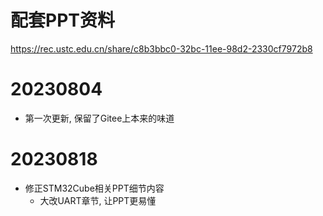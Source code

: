 # 配套PPT资料

https://rec.ustc.edu.cn/share/c8b3bbc0-32bc-11ee-98d2-2330cf7972b8

# 20230804

-   第一次更新, 保留了Gitee上本来的味道

# 20230818

-   修正STM32Cube相关PPT细节内容
    -   大改UART章节, 让PPT更易懂